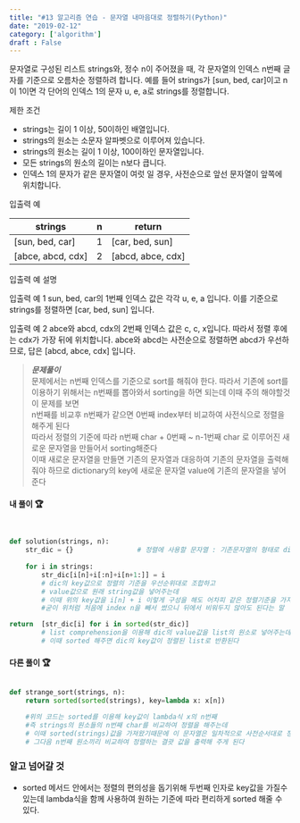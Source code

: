```yaml
---
title: "#13 알고리즘 연습 - 문자열 내마음대로 정렬하기(Python)"
date: "2019-02-12"
category: ['algorithm']
draft : False
---
```


문자열로 구성된 리스트 strings와, 정수 n이 주어졌을 때, 
각 문자열의 인덱스 n번째 글자를 기준으로 오름차순 정렬하려 합니다. 
예를 들어 strings가 [sun, bed, car]이고 n이 1이면 각 단어의 인덱스 1의 문자 u, e, a로 strings를 정렬합니다.


제한 조건

* strings는 길이 1 이상, 50이하인 배열입니다.
* strings의 원소는 소문자 알파벳으로 이루어져 있습니다.
* strings의 원소는 길이 1 이상, 100이하인 문자열입니다.
* 모든 strings의 원소의 길이는 n보다 큽니다.
* 인덱스 1의 문자가 같은 문자열이 여럿 일 경우, 사전순으로 앞선 문자열이 앞쪽에 위치합니다.


입출력 예

|strings|	n|	return|
|-|-|-|
|[sun, bed, car]|	1	|[car, bed, sun]|
|[abce, abcd, cdx]|	2	|[abcd, abce, cdx]|


입출력 예 설명

입출력 예 1
sun, bed, car의 1번째 인덱스 값은 각각 u, e, a 입니다. 이를 기준으로 strings를 정렬하면 [car, bed, sun] 입니다.

입출력 예 2
abce와 abcd, cdx의 2번째 인덱스 값은 c, c, x입니다. 따라서 정렬 후에는 cdx가 가장 뒤에 위치합니다. 
abce와 abcd는 사전순으로 정렬하면 abcd가 우선하므로, 답은 [abcd, abce, cdx] 입니다.


>__*문제풀이*__   
문제에서는 n번째 인덱스를 기준으로 sort를 해줘야 한다. 따라서 기존에 sort를 이용하기 위해서는 n번째를 뽑아와서 sorting을 하면 되는데 이때 주의 해야할것이 문제를 보면   
n번째를 비교후 n번째가 같으면 0번째 index부터 비교하여 사전식으로 정렬을 해주게 된다   
따라서 정렬의 기준에 따라 n번째 char + 0번째 ~ n-1번째 char 로 이루어진 새로운 문자열을 만들어서 sorting해준다   
이때 새로운 문자열을 만들면 기존의 문자열과 대응하여 기존의 문자열을 출력해줘야 하므로 dictionary의 key에 새로운 문자열 value에 기존의 문자열을 넣어준다



#### 내 풀이 🏆

```python


def solution(strings, n):
    str_dic = {}                # 정렬에 사용할 문자열 : 기존문자열의 형태로 dic을 만들어 주려한다
                                                  
    for i in strings:                             
        str_dic[i[n]+i[:n]+i[n+1:]] = i         
        # dic의 key값으로 정렬의 기준을 우선순위대로 조합하고
        # value값으로 원래 string값을 넣어주는데
        # 이때 위의 key값을 i[n] + i 이렇게 구성을 해도 어차피 같은 정렬기준을 가지게 된다
        #굳이 위처럼 처음에 index n을 빼서 썼으니 뒤에서 비워두지 않아도 된다는 말

return  [str_dic[i] for i in sorted(str_dic)]  
        # list comprehension을 이용해 dic의 value값을 list의 원소로 넣어주는데
        # 이때 sorted 해주면 dic의 key값이 정렬된 list로 반환된다

```


#### 다른 풀이 🏆
```python

def strange_sort(strings, n):
    return sorted(sorted(strings), key=lambda x: x[n]) 

    #위의 코드는 sorted를 이용해 key값이 lambda식 x의 n번째 
    #즉 strings의 원소들의 n번째 char를 비교하여 정렬을 해주는데
    # 이때 sorted(strings)값을 가져왔기때문에 이 문자열은 일차적으로 사전순서대로 정렬이 되어있고
    # 그다음 n번째 원소끼리 비교하여 정렬하는 결괏 값을 출력해 주게 된다
```


### 알고 넘어갈 것

* sorted 메서드 안에서는 정렬의 편의성을 돕기위해 두번째 인자로  key값을 가질수 있는데
lambda식을 함께 사용하여 원하는 기준에 따라 편리하게 sorted 해줄 수 있다.


